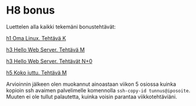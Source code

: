 # H8 bonus
Luettelen alla kaikki tekemäni bonustehtävät:  

[h1 Oma Linux. Tehtävä K](https://github.com/NicklasHH/Linux-palvelimet/blob/master/h1%20Oma%20Linux/Palautus1.md#3-linuxin-testailua)  

[h3 Hello Web Server. Tehtävä M](https://github.com/NicklasHH/Linux-palvelimet/blob/master/h3%20Hello%20Web%20Server/Palautus3.md#m-github-education--paketin-hankinta)  

[h3 Hello Web Server. Tehtävät N+0](https://github.com/NicklasHH/Linux-palvelimet/blob/master/h3%20Hello%20Web%20Server/Palautus3.md#n--o-apachen-nimipohjainen-virtuaalipalvelu)  


[h5 Koko juttu. Tehtävä M](https://github.com/NicklasHH/Linux-palvelimet/blob/master/h5%20Koko%20juttu/Palautus5.md#m-vapaaehtoinen)  


Arvioinnin jälkeen olen muokannut ainoastaan viikon 5 osiossa kuinka kopioin ssh avaimen palvelimelle komennolla `ssh-copy-id tunnus@iposoite`. Muuten ei ole tullut palautetta, kuinka voisin parantaa viikkotehtäviäni.